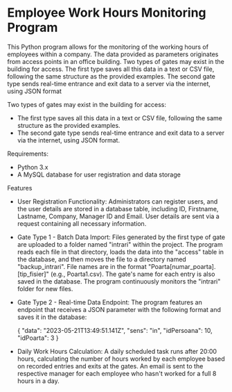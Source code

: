 # Employee Work Hours Monitoring Program

This Python program allows for the monitoring of the working hours of employees within a company.
The data provided as parameters originates from access points in an office building. 
Two types of gates may exist in the building for access. The first type saves all this data in a text or CSV file, following the same structure as the provided examples.
The second gate type sends real-time entrance and exit data to a server via the internet, using JSON format


Two types of gates may exist in the building for access:
- The first type saves all this data in a text or CSV file, following the same structure as the provided examples.
- The second gate type sends real-time entrance and exit data to a server via the internet, using JSON format.

Requirements:
- Python 3.x
- A MySQL database for user registration and data storage


Features
- User Registration Functionality: Administrators can register users, and the user details are stored in a database table, including ID, Firstname, Lastname, Company, Manager ID and Email.
User details are sent via a request containing all necessary information.

- Gate Type 1 - Batch Data Import: Files generated by the first type of gate are uploaded to a folder named "intrari" within the project.
The program reads each file in that directory, loads the data into the "access" table in the database, and then moves the file to a directory named "backup_intrari".
File names are in the format "Poarta[numar_poarta].[tip_fisier]" (e.g., Poarta1.csv). The gate's name for each entry is also saved in the database. The program continuously monitors the "intrari" folder for new files.

- Gate Type 2 - Real-time Data Endpoint: The program features an endpoint that receives a JSON parameter with the following format and saves it in the database:

  {
    "data": "2023-05-21T13:49:51.141Z",
    "sens": "in",
    "idPersoana": 10,
    "idPoarta": 3
  }

- Daily Work Hours Calculation: A daily scheduled task runs after 20:00 hours,
calculating the number of hours worked by each employee based on recorded entries and exits at the gates.
An email is sent to the respective manager for each employee who hasn't worked for a full 8 hours in a day.
